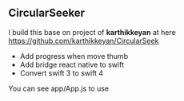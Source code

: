 ## CircularSeeker

I build this base on project of **karthikkeyan** at here
https://github.com/karthikkeyan/CircularSeek

- Add progress when move thumb
- Add bridge react native to swift
- Convert swift 3 to swift 4 

You can see app/App.js to use

